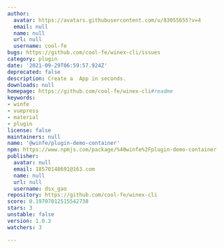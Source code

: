 ```yaml
---
author:
  avatar: https://avatars.githubusercontent.com/u/83055655?v=4
  email: null
  name: null
  url: null
  username: cool-fe
bugs: https://github.com/cool-fe/winex-cli/issues
category: plugin
date: '2021-09-29T06:59:57.924Z'
deprecated: false
description: Create a  App in seconds.
downloads: null
homepage: https://github.com/cool-fe/winex-cli#readme
keywords:
- winfe
- vuepress
- material
- plugin
license: false
maintainers: null
name: '@winfe/plugin-demo-container'
npm: https://www.npmjs.com/package/%40winfe%2Fplugin-demo-container
publisher:
  avatar: null
  email: 18570148691@163.com
  name: null
  url: null
  username: dsx_gao
repository: https://github.com/cool-fe/winex-cli
score: 0.19707012515542738
stars: 3
unstable: false
version: 1.0.3
watchers: 3

---
```


